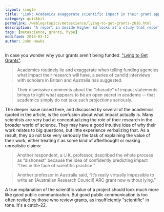 ```yaml
---
layout: single
title: "Link: Academics exaggerate scientific impact in their grant applications"
category: quickbit
permalink: /weblog/topics/metascience/lying-to-get-grants-2016.html
description: "A report in Inside Higher Ed looks at a study that reports scientific impact assessments are a 'charade' in UK and Australia grant applications."
tags: [metascience, grants, hype]
modified: 2016-03-12
author: John Hawks
---
```


In case you wonder why your grants aren't being funded: <a href="https://www.insidehighered.com/news/2016/03/10/study-finds-researchers-britain-and-australia-skip-truth-get-research-grants">"Lying to Get Grants"</a>. 

<blockquote>Academics routinely lie and exaggerate when telling funding agencies what impact their research will have, a series of candid interviews with scholars in Britain and Australia has suggested.</blockquote>

<blockquote>Their dismissive comments about the “charade” of impact statements brings to light what appears to be an open secret in academe -- that academics simply do not take such projections seriously.</blockquote>

The deeper issue raised here, and discussed by several of the academics quoted in the article, is the confusion about what impact actually is. Many scientists are very bad at conceptualizing the role of their research in the broader world of science. They may have a good intuitive idea of why their work relates to big questions, but little experience verbalizing that. As a result, they do not take very seriously the task of explaining the value of their work, either treating it as some kind of afterthought or making unrealistic claims: 

<blockquote>Another respondent, a U.K. professor, described the whole process as “dishonest” because the idea of confidently predicting impact “flies in the face of scientific practice.”</blockquote>

<blockquote>Another professor in Australia said, “It’s really virtually impossible to write an [Australian Research Council] ARC grant now without lying.”</blockquote>

A true explanation of the scientific value of a project should look much more like good public communication. But good public communication is too often reviled by those who review grants, as insufficiently "scientific" in tone. It's a catch-22. 
